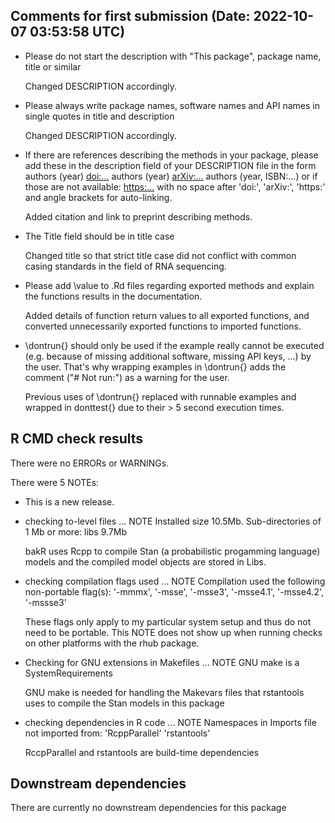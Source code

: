 ## Comments for first submission (Date: 2022-10-07 03:53:58 UTC)

* Please do not start the description with "This package", package name, title or similar

  Changed DESCRIPTION accordingly.

* Please always write package names, software names and API names in single quotes in title and description

  Changed DESCRIPTION accordingly.

* If there are references describing the methods in your package, please
add these in the description field of your DESCRIPTION file in the form
authors (year) <doi:...>
authors (year) <arXiv:...>
authors (year, ISBN:...)
or if those are not available: <https:...>
with no space after 'doi:', 'arXiv:', 'https:' and angle brackets for
auto-linking.

  Added citation and link to preprint describing methods.

* The Title field should be in title case

  Changed title so that strict title case did not conflict with common casing standards in the field of RNA sequencing.

* Please add \value to .Rd files regarding exported methods and explain
the functions results in the documentation.

  Added details of function return values to all exported functions, and converted unnecessarily exported functions to imported functions.

* \dontrun{} should only be used if the example really cannot be executed
(e.g. because of missing additional software, missing API keys, ...) by
the user. That's why wrapping examples in \dontrun{} adds the comment
("# Not run:") as a warning for the user.

  Previous uses of \dontrun{} replaced with runnable examples and wrapped in donttest{} due to their > 5 second execution times.

## R CMD check results

There were no ERRORs or WARNINGs.

There were 5 NOTEs:

* This is a new release.

* checking to-level files ... NOTE
    Installed size 10.5Mb. 
    Sub-directories of 1 Mb or more: 
        libs 9.7Mb

  bakR uses Rcpp to compile Stan (a probabilistic progamming language) models and the compiled
  model objects are stored in Libs.

* checking compilation flags used ... NOTE
    Compilation used the following non-portable flag(s):
        '-mmmx', '-msse', '-msse3', '-msse4.1', '-msse4.2', '-mssse3'

  These flags only apply to my particular system setup and thus do not need to be portable.
  This NOTE does not show up when running checks on other platforms with the rhub package.

* Checking for GNU extensions in Makefiles ... NOTE
    GNU make is a SystemRequirements

  GNU make is needed for handling the Makevars files that rstantools uses to
  compile the Stan models in this package
	
* checking dependencies in R code ... NOTE
  Namespaces in Imports file not imported from: 'RcppParallel' 'rstantools'

  RccpParallel and rstantools are build-time dependencies

## Downstream dependencies
There are currently no downstream dependencies for this package
